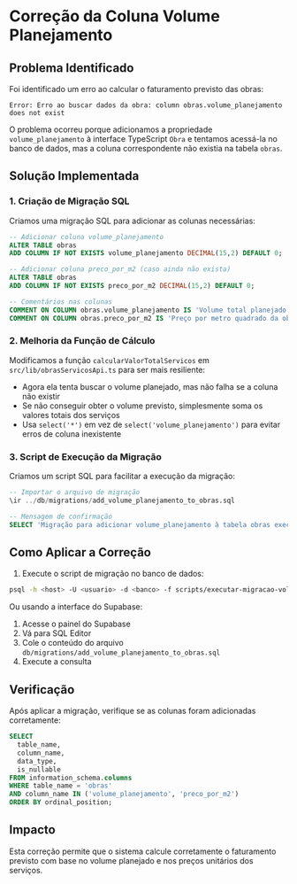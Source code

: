 # Correção da Coluna Volume Planejamento

## Problema Identificado

Foi identificado um erro ao calcular o faturamento previsto das obras:

```
Error: Erro ao buscar dados da obra: column obras.volume_planejamento does not exist
```

O problema ocorreu porque adicionamos a propriedade `volume_planejamento` à interface TypeScript `Obra` e tentamos acessá-la no banco de dados, mas a coluna correspondente não existia na tabela `obras`.

## Solução Implementada

### 1. Criação de Migração SQL

Criamos uma migração SQL para adicionar as colunas necessárias:

```sql
-- Adicionar coluna volume_planejamento
ALTER TABLE obras
ADD COLUMN IF NOT EXISTS volume_planejamento DECIMAL(15,2) DEFAULT 0;

-- Adicionar coluna preco_por_m2 (caso ainda não exista)
ALTER TABLE obras
ADD COLUMN IF NOT EXISTS preco_por_m2 DECIMAL(15,2) DEFAULT 0;

-- Comentários nas colunas
COMMENT ON COLUMN obras.volume_planejamento IS 'Volume total planejado para a obra em m³';
COMMENT ON COLUMN obras.preco_por_m2 IS 'Preço por metro quadrado da obra';
```

### 2. Melhoria da Função de Cálculo

Modificamos a função `calcularValorTotalServicos` em `src/lib/obrasServicosApi.ts` para ser mais resiliente:

- Agora ela tenta buscar o volume planejado, mas não falha se a coluna não existir
- Se não conseguir obter o volume previsto, simplesmente soma os valores totais dos serviços
- Usa `select('*')` em vez de `select('volume_planejamento')` para evitar erros de coluna inexistente

### 3. Script de Execução da Migração

Criamos um script SQL para facilitar a execução da migração:

```sql
-- Importar o arquivo de migração
\ir ../db/migrations/add_volume_planejamento_to_obras.sql

-- Mensagem de confirmação
SELECT 'Migração para adicionar volume_planejamento à tabela obras executada com sucesso!' as mensagem;
```

## Como Aplicar a Correção

1. Execute o script de migração no banco de dados:

```bash
psql -h <host> -U <usuario> -d <banco> -f scripts/executar-migracao-volume-planejamento.sql
```

Ou usando a interface do Supabase:

1. Acesse o painel do Supabase
2. Vá para SQL Editor
3. Cole o conteúdo do arquivo `db/migrations/add_volume_planejamento_to_obras.sql`
4. Execute a consulta

## Verificação

Após aplicar a migração, verifique se as colunas foram adicionadas corretamente:

```sql
SELECT 
  table_name,
  column_name,
  data_type,
  is_nullable
FROM information_schema.columns 
WHERE table_name = 'obras' 
AND column_name IN ('volume_planejamento', 'preco_por_m2')
ORDER BY ordinal_position;
```

## Impacto

Esta correção permite que o sistema calcule corretamente o faturamento previsto com base no volume planejado e nos preços unitários dos serviços.

